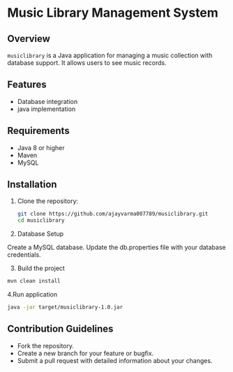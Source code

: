 # Music Library Management System

## Overview
`musiclibrary` is a Java application for managing a music collection with database support. It allows users to see music records.

## Features
- Database integration
- java implementation

## Requirements
- Java 8 or higher
- Maven
- MySQL

## Installation

1. Clone the repository:
   ```bash
   git clone https://github.com/ajayvarma007789/musiclibrary.git
   cd musiclibrary
   ```

2. Database Setup

  Create a MySQL database.
  Update the db.properties file with your database credentials.

3. Build the project
  ```bash
  mvn clean install
  ```

4.Run application
  ```bash
  java -jar target/musiclibrary-1.0.jar
  ```  

## Contribution Guidelines
- Fork the repository.
- Create a new branch for your feature or bugfix.
- Submit a pull request with detailed information about your changes.
